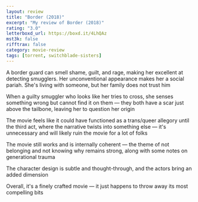 ```yaml
---
layout: review
title: "Border (2018)"
excerpt: "My review of Border (2018)"
rating: "3.0"
letterboxd_url: https://boxd.it/4LhQAz
mst3k: false
rifftrax: false
category: movie-review
tags: [torrent, switchblade-sisters]
---
```


A border guard can smell shame, guilt, and rage, making her excellent at detecting smugglers. Her unconventional appearance makes her a social pariah. She's living with someone, but her family does not trust him

When a guilty smuggler who looks like her tries to cross, she senses something wrong but cannot find it on them — they both have a scar just above the tailbone, leaving her to question her origin

The movie feels like it could have functioned as a trans/queer allegory until the third act, where the narrative twists into something else — it's unnecessary and will likely ruin the movie for a lot of folks

The movie still works and is internally coherent — the theme of not belonging and not knowing why remains strong, along with some notes on generational trauma

The character design is subtle and thought-through, and the actors bring an added dimension

Overall, it's a finely crafted movie — it just happens to throw away its most compelling bits
